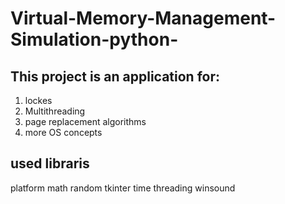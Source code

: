 # Virtual-Memory-Management-Simulation-python-
## This project is an application for:
1. lockes
2. Multithreading
3. page replacement algorithms
4. more OS concepts

## used libraris
platform
math
random
tkinter
time
threading
winsound
